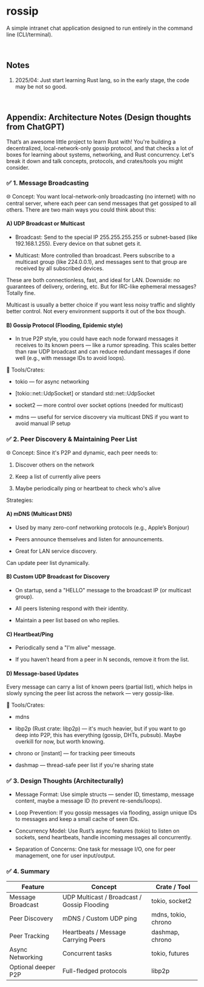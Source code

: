 # rossip
 A simple intranet chat application designed to run entirely in the command line (CLI/terminal).

<br>

## Notes
1. 2025/04: Just start learning Rust lang, so in the early stage, the code may be not so good.


<br>

## Appendix: Architecture Notes (Design thoughts from ChatGPT)

That’s an awesome little project to learn Rust with! You're building a decentralized, local-network-only gossip protocol, and that checks a lot of boxes for learning about systems, networking, and Rust concurrency. Let's break it down and talk concepts, protocols, and crates/tools you might consider.

### ✅ 1. Message Broadcasting

🌐 Concept:
You want local-network-only broadcasting (no internet) with no central server, where each peer can send messages that get gossiped to all others. There are two main ways you could think about this:

#### A) UDP Broadcast or Multicast
- Broadcast: Send to the special IP 255.255.255.255 or subnet-based (like 192.168.1.255). Every device on that subnet gets it.

- Multicast: More controlled than broadcast. Peers subscribe to a multicast group (like 224.0.0.1), and messages sent to that group are received by all subscribed devices.

These are both connectionless, fast, and ideal for LAN. Downside: no guarantees of delivery, ordering, etc. But for IRC-like ephemeral messages? Totally fine.

Multicast is usually a better choice if you want less noisy traffic and slightly better control. Not every environment supports it out of the box though.

#### B) Gossip Protocol (Flooding, Epidemic style)
- In true P2P style, you could have each node forward messages it receives to its known peers — like a rumor spreading. This scales better than raw UDP broadcast and can reduce redundant messages if done well (e.g., with message IDs to avoid loops).

🚀 Tools/Crates:
- tokio — for async networking

- [tokio::net::UdpSocket] or standard std::net::UdpSocket

- socket2 — more control over socket options (needed for multicast)

- mdns — useful for service discovery via multicast DNS if you want to avoid manual IP setup

### ✅ 2. Peer Discovery & Maintaining Peer List
🌐 Concept:
Since it's P2P and dynamic, each peer needs to:

1. Discover others on the network

2. Keep a list of currently alive peers

3. Maybe periodically ping or heartbeat to check who's alive

Strategies:

#### A) mDNS (Multicast DNS)
- Used by many zero-conf networking protocols (e.g., Apple’s Bonjour)

- Peers announce themselves and listen for announcements.

- Great for LAN service discovery.

Can update peer list dynamically.

#### B) Custom UDP Broadcast for Discovery
- On startup, send a "HELLO" message to the broadcast IP (or multicast group).

- All peers listening respond with their identity.

- Maintain a peer list based on who replies.

#### C) Heartbeat/Ping
- Periodically send a "I'm alive" message.

- If you haven’t heard from a peer in N seconds, remove it from the list.

#### D) Message-based Updates
Every message can carry a list of known peers (partial list), which helps in slowly syncing the peer list across the network — very gossip-like.

🔧 Tools/Crates:
- mdns

- libp2p (Rust crate: libp2p) — it's much heavier, but if you want to go deep into P2P, this has everything (gossip, DHTs, pubsub). Maybe overkill for now, but worth knowing.

- chrono or [instant] — for tracking peer timeouts

- dashmap — thread-safe peer list if you're sharing state

### ✅ 3. Design Thoughts (Architecturally)
- Message Format: Use simple structs — sender ID, timestamp, message content, maybe a message ID (to prevent re-sends/loops).

- Loop Prevention: If you gossip messages via flooding, assign unique IDs to messages and keep a small cache of seen IDs.

- Concurrency Model: Use Rust’s async features (tokio) to listen on sockets, send heartbeats, handle incoming messages all concurrently.

- Separation of Concerns: One task for message I/O, one for peer management, one for user input/output.

### ✅ 4. Summary

|Feature | Concept | Crate / Tool|
|---|---|---|
|Message Broadcast | UDP Multicast / Broadcast / Gossip Flooding | tokio, socket2
|Peer Discovery | mDNS / Custom UDP ping | mdns, tokio, chrono
|Peer Tracking | Heartbeats / Message Carrying Peers | dashmap, chrono
|Async Networking | Concurrent tasks | tokio, futures
|Optional deeper P2P | Full-fledged protocols | libp2p